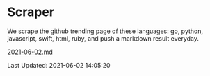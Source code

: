 # Scraper

We scrape the github trending page of these languages: go, python, javascript, swift, html, ruby, and push a markdown result everyday.

[2021-06-02.md](https://github.com/henson/Scraper/blob/master/2021-06-02.md)

Last Updated: 2021-06-02 14:05:20